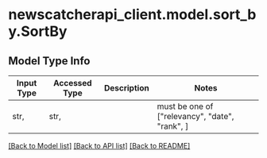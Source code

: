 # newscatcherapi_client.model.sort_by.SortBy

## Model Type Info
Input Type | Accessed Type | Description | Notes
------------ | ------------- | ------------- | -------------
str,  | str,  |  | must be one of ["relevancy", "date", "rank", ] 

[[Back to Model list]](../../README.md#documentation-for-models) [[Back to API list]](../../README.md#documentation-for-api-endpoints) [[Back to README]](../../README.md)

